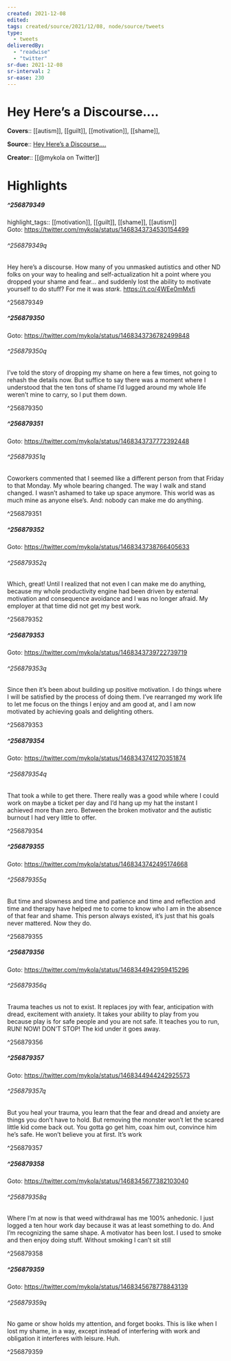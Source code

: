 ```yaml
---
created: 2021-12-08
edited:
tags: created/source/2021/12/08, node/source/tweets
type: 
  - tweets
deliveredBy: 
  - "readwise"
  - "twitter"
sr-due: 2021-12-08
sr-interval: 2
sr-ease: 230
---
```

# Hey Here’s a Discourse....

**Covers**:: [[autism]], [[guilt]], [[motivation]], [[shame]], 

**Source**:: [Hey Here’s a Discourse....](https://twitter.com/mykola/status/1468343734530154499)

**Creator**:: [[@mykola on Twitter]]

# Highlights
##### ^256879349

highlight_tags:: [[motivation]], [[guilt]], [[shame]], [[autism]]   
Goto: https://twitter.com/mykola/status/1468343734530154499  

###### ^256879349q

Hey here’s a discourse. How many of you unmasked autistics and other ND folks on your way to healing and self-actualization hit a point where you dropped your shame and fear… and suddenly lost the ability to motivate yourself to do stuff?
For me it was *stark*. https://t.co/4WEe0mMxfi 

^256879349

##### ^256879350


Goto: https://twitter.com/mykola/status/1468343736782499848  

###### ^256879350q

I’ve told the story of dropping my shame on here a few times, not going to rehash the details now. But suffice to say there was a moment where I understood that the ten tons of shame I’d lugged around my whole life weren’t mine to carry, so I put them down. 

^256879350

##### ^256879351


Goto: https://twitter.com/mykola/status/1468343737772392448  

###### ^256879351q

Coworkers commented that I seemed like a different person from that Friday to that Monday. My whole bearing changed. The way I walk and stand changed. I wasn’t ashamed to take up space anymore. This world was as much mine as anyone else’s.
And: nobody can make me do anything. 

^256879351

##### ^256879352


Goto: https://twitter.com/mykola/status/1468343738766405633  

###### ^256879352q

Which, great!
Until I realized that not even I can make me do anything, because my whole productivity engine had been driven by external motivation and consequence avoidance and I was no longer afraid.
My employer at that time did not get my best work. 

^256879352

##### ^256879353


Goto: https://twitter.com/mykola/status/1468343739722739719  

###### ^256879353q

Since then it’s been about building up positive motivation. I do things where I will be satisfied by the process of doing them. I’ve rearranged my work life to let me focus on the things I enjoy and am good at, and I am now motivated by achieving goals and delighting others. 

^256879353

##### ^256879354


Goto: https://twitter.com/mykola/status/1468343741270351874  

###### ^256879354q

That took a while to get there. There really was a good while where I could work on maybe a ticket per day and I’d hang up my hat the instant I achieved more than zero.
Between the broken motivator and the autistic burnout I had very little to offer. 

^256879354

##### ^256879355


Goto: https://twitter.com/mykola/status/1468343742495174668  

###### ^256879355q

But time and slowness and time and patience and time and reflection and time and therapy have helped me to come to know who I am in the absence of that fear and shame.
This person always existed, it’s just that his goals never mattered. Now they do. 

^256879355

##### ^256879356


Goto: https://twitter.com/mykola/status/1468344942959415296  

###### ^256879356q

Trauma teaches us not to exist. It replaces joy with fear, anticipation with dread, excitement with anxiety.
It takes your ability to play from you because play is for safe people and you are not safe.
It teaches you to run, RUN! NOW! DON’T STOP!
The kid under it goes away. 

^256879356

##### ^256879357


Goto: https://twitter.com/mykola/status/1468344944242925573  

###### ^256879357q

But you heal your trauma, you learn that the fear and dread and anxiety are things you don’t have to hold.
But removing the monster won’t let the scared little kid come back out. You gotta go get him, coax him out, convince him he’s safe. He won’t believe you at first. It’s work 

^256879357

##### ^256879358


Goto: https://twitter.com/mykola/status/1468345677382103040  

###### ^256879358q

Where I’m at now is that weed withdrawal has me 100% anhedonic. I just logged a ten hour work day because it was at least something to do.
And I’m recognizing the same shape. A motivator has been lost. I used to smoke and then enjoy doing stuff. Without smoking I can’t sit still 

^256879358

##### ^256879359


Goto: https://twitter.com/mykola/status/1468345678778843139  

###### ^256879359q

No game or show holds my attention, and forget books.
This is like when I lost my shame, in a way, except instead of interfering with work and obligation it interferes with leisure.
Huh. 

^256879359

